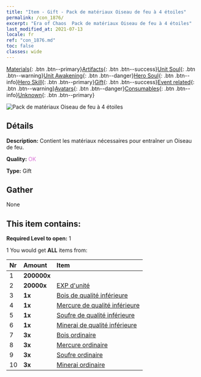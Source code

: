 ```yaml
---
title: "Item - Gift - Pack de matériaux Oiseau de feu à 4 étoiles"
permalink: /con_1876/
excerpt: "Era of Chaos  Pack de matériaux Oiseau de feu à 4 étoiles"
last_modified_at: 2021-07-13
locale: fr
ref: "con_1876.md"
toc: false
classes: wide
---
```

 [Materials](/ItemsFR/){: .btn .btn--primary}[Artifacts](/ItemsFR/Artifacts/){: .btn .btn--success}[Unit Soul](/ItemsFR/UnitSoul/){: .btn .btn--warning}[Unit Awakening](/ItemsFR/UnitAwakening/){: .btn .btn--danger}[Hero Soul](/ItemsFR/HeroSoul/){: .btn .btn--info}[Hero Skill](/ItemsFR/HeroSkill/){: .btn .btn--primary}[Gift](/ItemsFR/Gift/){: .btn .btn--success}[Event related](/ItemsFR/Events/){: .btn .btn--warning}[Avatars](/ItemsFR/Avatars/){: .btn .btn--danger}[Consumables](/ItemsFR/Consumables/){: .btn .btn--info}[Unknown](/ItemsFR/Unknown/){: .btn .btn--primary}

 ![Pack de matériaux Oiseau de feu à 4 étoiles](/images/t/i_907499.png)

## Détails
 **Description:** Contient les matériaux nécessaires pour entraîner un Oiseau de feu.

 **Quality:** <span style="color: #DA70D6">OK</span>

 **Type:** Gift

## Gather

  None

## This item contains:

 **Required Level to open:** 1

 1 You would get **ALL** items  from:

  | Nr | Amount |     Item    |
  |:---|:-------|:------------|
  | 1 |  **200000x** | <i class="fas fa-coins"/> |  | 
  | 2 |  **20000x** | [EXP d'unité](/ItemsFR/con_902/) |  | 
  | 3 |  **1x** | [Bois de qualité inférieure](/ItemsFR/mat_1/) |  | 
  | 4 |  **1x** | [Mercure de qualité inférieure](/ItemsFR/mat_2/) |  | 
  | 5 |  **1x** | [Soufre de qualité inférieure](/ItemsFR/mat_3/) |  | 
  | 6 |  **1x** | [Minerai de qualité inférieure](/ItemsFR/mat_1/) |  | 
  | 7 |  **3x** | [Bois ordinaire](/ItemsFR/mat_7/) |  | 
  | 8 |  **3x** | [Mercure ordinaire](/ItemsFR/mat_8/) |  | 
  | 9 |  **3x** | [Soufre ordinaire](/ItemsFR/mat_9/) |  | 
  | 10 |  **3x** | [Minerai ordinaire](/ItemsFR/mat_6/) |  | 
